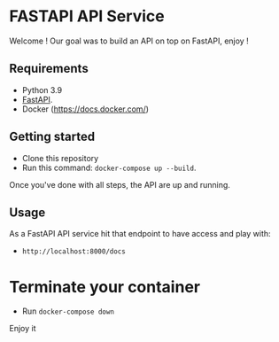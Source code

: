 # FASTAPI API Service

Welcome  ! Our goal was to build an API on top on FastAPI, enjoy !


## Requirements

- Python 3.9
- [FastAPI](https://fastapi.tiangolo.com/).
- Docker (https://docs.docker.com/)

## Getting started

- Clone this repository
- Run this command: `docker-compose up --build`.

Once you've done with all steps, the API are up and running.


## Usage

As a FastAPI API service hit that endpoint to have access and play with:

- `http://localhost:8000/docs`

# Terminate your container

- Run `docker-compose down`


Enjoy it



